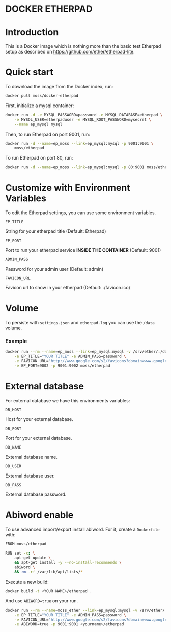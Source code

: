 DOCKER ETHERPAD
===============

# Introduction
This is a Docker image which is nothing more than the basic test Etherpad setup
as described on https://github.com/ether/etherpad-lite.

# Quick start
To download the image from the Docker index, run:

```bash
docker pull moss/docker-etherpad
```

First, initialize a mysql container:

```bash
docker run -d -e MYSQL_PASSWORD=password -e MYSQL_DATABASE=etherpad \
    -e MYSQL_USER=etherpaduser -e MYSQL_ROOT_PASSWORD=mysecret \
    --name ep_mysql mysql
```

Then, to run Etherpad on port 9001, run:

```bash
docker run -d --name=ep_moss --link=ep_mysql:mysql -p 9001:9001 \
    moss/etherpad
```

To run Etherpad on port 80, run:

```bash
docker run -d --name=ep_moss --link=ep_mysql:mysql -p 80:9001 moss/etherpad
```

# Customize with Environment Variables

To edit the Etherpad settings, you can use some environment variables.

`EP_TITLE`

String for your etherpad title (Default: Etherpad)

`EP_PORT`

Port to run your etherpad service **INSIDE THE CONTAINER** (Default: 9001)

`ADMIN_PASS`

Password for your admin user (Default: admin)

`FAVICON_URL`

Favicon url to show in your etherpad (Default: ./favicon.ico)

# Volume

To persiste with `settings.json` and `etherpad.log` you can use the `/data`
volume.

### Example
```bash
docker run --rm --name=ep_moss --link=ep_mysql:mysql -v /srv/ether/:/data \
    -e EP_TITLE="YOUR TITLE" -e ADMIN_PASS=password \
    -e FAVICON_URL="http://www.google.com/s2/favicons?domain=www.google.com" \
    -e EP_PORT=9002 -p 9001:9002 moss/etherpad
```

# External database
For external database we have this environments variables:

`DB_HOST`

Host for your external database.

`DB_PORT`

Port for your external database.

`DB_NAME`

External database name.

`DB_USER`

External database user.

`DB_PASS`

External database password.


# Abiword enable

To use advanced import/export install abiword. For it, create a `Dockerfile`
with:

```bash
FROM moss/etherpad

RUN set -x; \
    apt-get update \
    && apt-get install -y --no-install-recommends \
    abiword \
    && rm -rf /var/lib/apt/lists/*
```

Execute a new build:

```bash
docker build -t <YOUR NAME>/etherpad .
```

And use `ABIWORD=true` on your run.


```bash
docker run --rm --name=moss_ether --link=ep_mysql:mysql -v /srv/ether/:/data \
    -e EP_TITLE="YOUR TITLE" -e ADMIN_PASS=password \
    -e FAVICON_URL="http://www.google.com/s2/favicons?domain=www.google.com" \
    -e ABIWORD=true -p 9001:9001 <yourname>/etherpad
```
